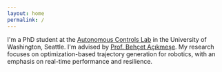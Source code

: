 ```yaml
---
layout: home
permalink: /
---
```


I'm a PhD student at the [Autonomous Controls Lab](https://depts.washington.edu/uwacl/) in the University of Washington, Seattle. I'm advised by [Prof. Behçet Açıkmeşe](https://www.aa.washington.edu/facultyfinder/behcet-acikmese). My research focuses on optimization-based trajectory generation for robotics, with an emphasis on real-time performance and resilience.
